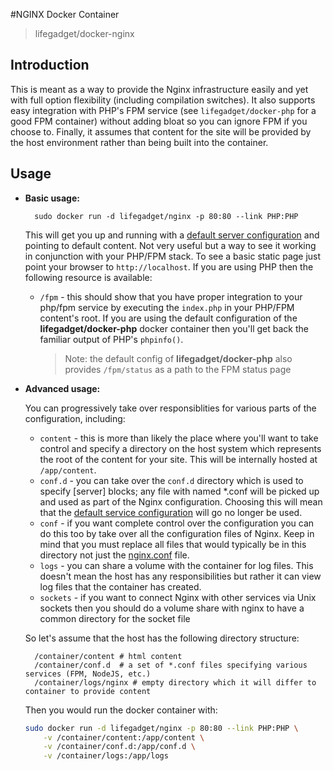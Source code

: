#NGINX Docker Container
> lifegadget/docker-nginx

## Introduction

This is meant as a way to provide the Nginx infrastructure easily and yet with full option flexibility (including compilation switches). It also supports easy integration with PHP's FPM service (see `lifegadget/docker-php` for a good FPM container) without adding bloat so you can ignore FPM if you choose to. Finally, it assumes that content for the site will be provided by the host environment rather than being built into the container.

## Usage ##

- **Basic usage:**
	
		sudo docker run -d lifegadget/nginx -p 80:80 --link PHP:PHP

	This will get you up and running with a [default server configuration](https://github.com/lifegadget/docker-nginx/blob/master/resources/nginx.conf) and pointing to default content. Not very useful but a way to see it working in conjunction with your PHP/FPM stack. To see a basic static page just point your browser to `http://localhost`. If you are using PHP then the following resource is available:

	- `/fpm` - this should show that you have proper integration to your php/fpm service by executing the `index.php` in your PHP/FPM content's root. If you are using the default configuration of the **lifegadget/docker-php** docker container then you'll get back the familiar output of PHP's `phpinfo()`.
		> Note: the default config of **lifegadget/docker-php** also provides `/fpm/status` as a path to the FPM status page

- **Advanced usage:**

	You can progressively take over responsiblities for various parts of the configuration, including:

	- `content` - this is more than likely the place where you'll want to take control and specify a directory on the host system which represents the root of the content for your site. This will be internally hosted at `/app/content`.
	- `conf.d` - you can take over the `conf.d` directory which is used to specify [server] blocks; any file with named *.conf will be picked up and used as part of the Nginx configuration. Choosing this will mean that the [default service configuration](https://github.com/lifegadget/docker-nginx/blob/master/resources/default-server.conf) will go no longer be used.
	-  `conf` - if you want complete control over the configuration you can do this too by take over all the configuration files of Nginx. Keep in mind that you must replace all files that would typically be in this directory not just the [nginx.conf](https://github.com/lifegadget/docker-nginx/blob/master/resources/nginx.conf) file.
	-  `logs` - you can share a volume with the container for log files. This doesn't mean the host has any responsibilities but rather it can view log files that the container has created.
	- `sockets` - if you want to connect Nginx with other services via Unix sockets then you should do a volume share with nginx to have a common directory for the socket file
	
	So let's assume that the host has the following directory structure:

		/container/content # html content
		/container/conf.d  # a set of *.conf files specifying various services (FPM, NodeJS, etc.)
		/container/logs/nginx # empty directory which it will differ to container to provide content

	Then you would run the docker container with:

	````bash
	sudo docker run -d lifegadget/nginx -p 80:80 --link PHP:PHP \
		-v /container/content:/app/content \
		-v /container/conf.d:/app/conf.d \
		-v /container/logs:/app/logs
	````
